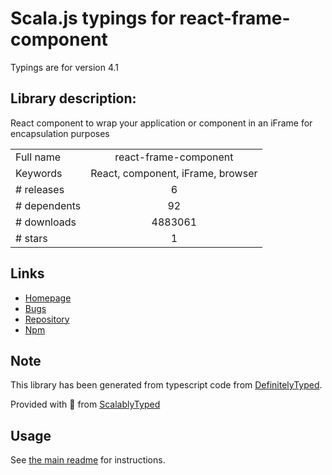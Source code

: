 
# Scala.js typings for react-frame-component

Typings are for version 4.1

## Library description:
React component to wrap your application or component in an iFrame for encapsulation purposes

|                    |                 |
| ------------------ | :-------------: |
| Full name          | react-frame-component |
| Keywords           | React, component, iFrame, browser |
| # releases         | 6 |
| # dependents       | 92 |
| # downloads        | 4883061 |
| # stars            | 1 |

## Links
- [Homepage](https://github.com/ryanseddon/react-frame-component)
- [Bugs](https://github.com/ryanseddon/react-frame-component/issues)
- [Repository](https://github.com/ryanseddon/react-frame-component)
- [Npm](https://www.npmjs.com/package/react-frame-component)
    


## Note
This library has been generated from typescript code from [DefinitelyTyped](https://definitelytyped.org).

Provided with :purple_heart: from [ScalablyTyped](https://github.com/oyvindberg/ScalablyTyped)

## Usage
See [the main readme](../../readme.md) for instructions.


